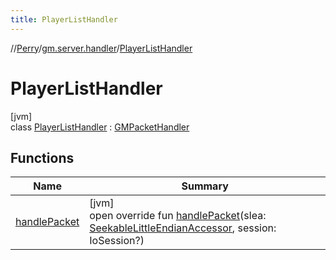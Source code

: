 ```yaml
---
title: PlayerListHandler
---
```

//[Perry](../../../index.html)/[gm.server.handler](../index.html)/[PlayerListHandler](index.html)



# PlayerListHandler



[jvm]\
class [PlayerListHandler](index.html) : [GMPacketHandler](../../gm/-g-m-packet-handler/index.html)



## Functions


| Name | Summary |
|---|---|
| [handlePacket](handle-packet.html) | [jvm]<br>open override fun [handlePacket](handle-packet.html)(slea: [SeekableLittleEndianAccessor](../../tools.data.input/-seekable-little-endian-accessor/index.html), session: IoSession?) |

